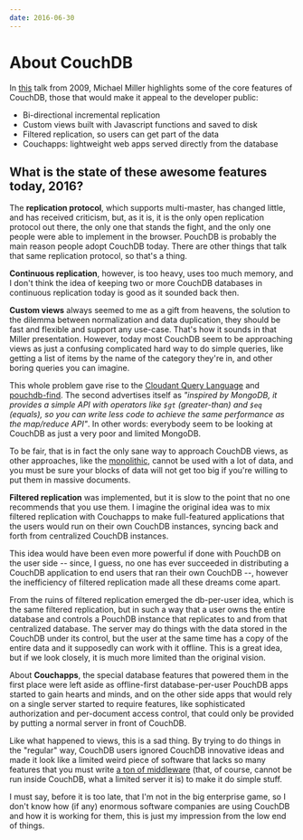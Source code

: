 ```yaml
---
date: 2016-06-30
---
```


# About CouchDB

In [this][1] talk from 2009, Michael Miller highlights some of the core features of CouchDB, those that would make it appeal to the developer public:

* Bi-directional incremental replication
* Custom views built with Javascript functions and saved to disk
* Filtered replication, so users can get part of the data
* Couchapps: lightweight web apps served directly from the database

## What is the state of these awesome features today, 2016?

The **replication protocol**, which supports multi-master, has changed little, and has received criticism, but, as it is, it is the only open replication protocol out there, the only one that stands the fight, and the only one people were able to implement in the browser. PouchDB is probably the main reason people adopt CouchDB today. There are other things that talk that same replication protocol, so that's a thing.

**Continuous replication**, however, is too heavy, uses too much memory, and I don't think the idea of keeping two or more CouchDB databases in continuous replication today is good as it sounded back then.

**Custom views** always seemed to me as a gift from heavens, the solution to the dilemma between normalization and data duplication, they should be fast and flexible and support any use-case. That's how it sounds in that Miller presentation. However, today most CouchDB seem to be approaching views as just a confusing complicated hard way to do simple queries, like getting a list of items by the name of the category they're in, and other boring queries you can imagine.

This whole problem gave rise to the [Cloudant Query Language][2] and [pouchdb-find][3]. The second advertises itself as _"inspired by MongoDB, it provides a simple API with operators like `$gt` (greater-than) and `$eq` (equals), so you can write less code to achieve the same performance as the map/reduce API"_. In other words: everybody seem to be looking at CouchDB as just a very poor and limited MongoDB.

To be fair, that is in fact the only sane way to approach CouchDB views, as other approaches, like the [monolithic][4], cannot be used with a lot of data, and you must be sure your blocks of data will not get too big if you're willing to put them in massive documents.

**Filtered replication** was implemented, but it is slow to the point that no one recommends that you use them. I imagine the original idea was to mix filtered replication with Couchapps to make full-featured applications that the users would run on their own CouchDB instances, syncing back and forth from centralized CouchDB instances.

This idea would have been even more powerful if done with PouchDB on the user side -- since, I guess, no one has ever succeeded in distributing a CouchDB application to end users that ran their own CouchDB --, however the inefficiency of filtered replication made all these dreams come apart.

From the ruins of filtered replication emerged the db-per-user idea, which is the same filtered replication, but in such a way that a user owns the entire database and controls a PouchDB instance that replicates to and from that centralized database. The server may do things with the data stored in the CouchDB under its control, but the user at the same time has a copy of the entire data and it supposedly can work with it offline. This is a great idea, but if we look closely, it is much more limited than the original vision.

About **Couchapps**, the special database features that powered them in the first place were left aside as offline-first database-per-user PouchDB apps started to gain hearts and minds, and on the other side apps that would rely on a single server started to require features, like sophisticated authorization and per-document access control, that could only be provided by putting a normal server in front of CouchDB.

Like what happened to views, this is a sad thing. By trying to do things in the "regular" way, CouchDB users ignored CouchDB innovative ideas and made it look like a limited weird piece of software that lacks so many features that you must write [a ton of middleware][5] (that, of course, cannot be run inside CouchDB, what a limited server it is) to make it do simple stuff.

I must say, before it is too late, that I'm not in the big enterprise game, so I don't know how (if any) enormous software companies are using CouchDB and how it is working for them, this is just my impression from the low end of things.

[1]: <https://www.youtube.com/watch?v=engrF-7z8Q4>
[2]: <https://docs.cloudant.com/cloudant_query.html>
[3]: <https://nolanlawson.github.io/pouchdb-find/>
[4]: <https://trello.com/c/qlL3HS5u/111-the-monolithic-approach-to-couchdb-views>
[5]: <https://www.npmjs.com/browse/keyword/couchdb>
